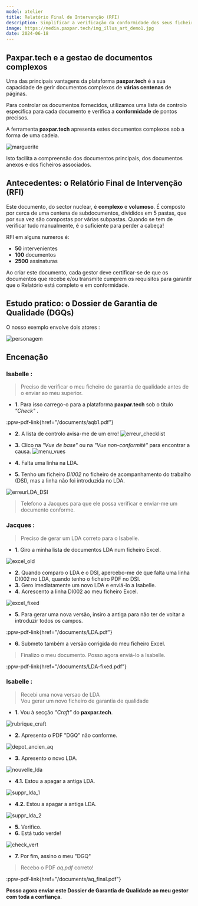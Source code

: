 ```yaml
---
model: atelier
title: Relatório Final de Intervenção (RFI)
description: Simplificar a verificação da conformidade dos seus ficheiros RFI e de todos os documentos associados a este relatório. Simplificar a geração de ficheiros RFI. 
image: https://media.paxpar.tech/img_illus_art_demo1.jpg
date: 2024-06-18
---
```


## Paxpar.tech e a gestao de documentos complexos

Uma das principais vantagens da plataforma **paxpar.tech** é a sua capacidade de gerir documentos complexos de **várias centenas** de páginas.

Para controlar os documentos fornecidos,  utilizamos uma lista de controlo específica para cada documento e verifica a **conformidade** de pontos precisos.

A ferramenta **paxpar.tech** apresenta estes documentos complexos sob a forma de uma cadeia.

![marguerite](/images/images_articles/RFI/marguerite.png)


Isto facilita a compreensão dos documentos principais, dos documentos anexos e dos ficheiros associados.


## Antecedentes: o Relatório Final de Intervenção (RFI)

Este documento, do sector nuclear, é **complexo** e **volumoso**. É composto por cerca de uma centena de subdocumentos, divididos em 5 pastas, que por sua vez são compostas por várias subpastas.
Quando se tem de verificar tudo manualmente, é o suficiente para perder a cabeça!

RFI em alguns numeros é:
- **50** intervenientes
- **100** documentos
- **2500** assinaturas

Ao criar este documento, cada gestor deve certificar-se de que os documentos que recebe e/ou transmite cumprem os requisitos para garantir que o Relatório está completo e em conformidade.

## Estudo pratico: o Dossier de Garantia de Qualidade (DGQs)

O nosso exemplo envolve dois atores :

![personagem](/images/images_articles/RFI/scenario1/illus_persos_pt.png)

## Encenação

### **Isabelle** :

> Preciso de verificar o meu ficheiro de garantia de qualidade antes de o enviar ao meu superior.

- **1.** Para isso carrego-o para a plataforma **paxpar.tech** sob o titulo _"Check"_ .

:ppw-pdf-link{href="/documents/aqb1.pdf"}

- **2.** A lista de controlo avisa-me de um erro!
![erreur_checklist](/images/images_articles/RFI/scenario1/isa_1_001.png)

- **3.** Clico na _"Vue de base"_ ou na _"Vue non-conformité"_ para encontrar a causa.
![menu_vues](/images/images_articles/RFI/scenario1/isa_1_002.png)

- **4.** Falta uma linha na LDA.
- **5.** Tenho um ficheiro _DI002_ no ficheiro de acompanhamento do trabalho (DSI), mas a linha não foi introduzida no LDA.

![erreurLDA_DSI](/images/images_articles/RFI/scenario1/isa_1_003.png)


> Telefono a Jacques para que ele possa verificar e enviar-me um documento conforme.


### **Jacques** :

> Preciso de gerar um LDA correto para o Isabelle.

- **1.** Giro a minha lista de documentos LDA num ficheiro Excel.

![excel_old](/images/images_articles/RFI/scenario1/jacques_001.png)


- **2.** Quando comparo o LDA e o DSI, apercebo-me de que falta uma linha DI002 no LDA, quando tenho o ficheiro PDF no DSI.
- **3.** Gero imediatamente um novo LDA e enviá-lo a Isabelle.  
- **4.** Acrescento a linha DI002 ao meu ficheiro Excel.

![excel_fixed](/images/images_articles/RFI/scenario1/jacques_002.png)


- **5.** Para gerar uma nova versão, insiro a antiga para não ter de voltar a introduzir todos os campos.

:ppw-pdf-link{href="/documents/LDA.pdf"}

- **6.** Submeto também a versão corrigida do meu ficheiro Excel.   

> Finalizo o meu documento. Posso agora enviá-lo a Isabelle.

:ppw-pdf-link{href="/documents/LDA-fixed.pdf"}

### **Isabelle** :

> Recebi uma nova versao de LDA <br>
> Vou gerar um novo ficheiro de garantia de qualidade 

- **1.** Vou à secção _"Craft"_ do **paxpar.tech**.

![rubrique_craft](/images/images_articles/RFI/scenario1/isa_2_001.png)

- **2.** Apresento o PDF "DGQ" não conforme.

![depot_ancien_aq](/images/images_articles/RFI/scenario1/isa_2_002.png)

- **3.** Apresento o novo LDA.

![nouvelle_lda](/images/images_articles/RFI/scenario1/isa_2_003.png)

- **4.1.** Estou a apagar a antiga LDA.

![suppr_lda_1](/images/images_articles/RFI/scenario1/isa_2_004.png)

- **4.2.** Estou a apagar a antiga LDA.

![suppr_lda_2](/images/images_articles/RFI/scenario1/isa_2_005.png)

- **5.** Verifico. 
- **6.** Está tudo verde!

![check_vert](/images/images_articles/RFI/scenario1/isa_2_006.png)

- **7.** Por fim, assino o meu "DGQ"

> Recebo o PDF _aq.pdf_ correto!

:ppw-pdf-link{href="/documents/aq_final.pdf"}

**Posso agora enviar este Dossier de Garantia de Qualidade ao meu gestor com toda a confiança.**
